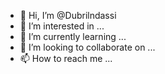 - 👋 Hi, I’m @Dubrilndassi
- 👀 I’m interested in ...
- 🌱 I’m currently learning ...
- 💞️ I’m looking to collaborate on ...
- 📫 How to reach me ...

<!---
Dubrilndassi/Dubrilndassi is a ✨ special ✨ repository because its `README.md` (this file) appears on your GitHub profile.
You can click the Preview link to take a look at your changes.
--->
